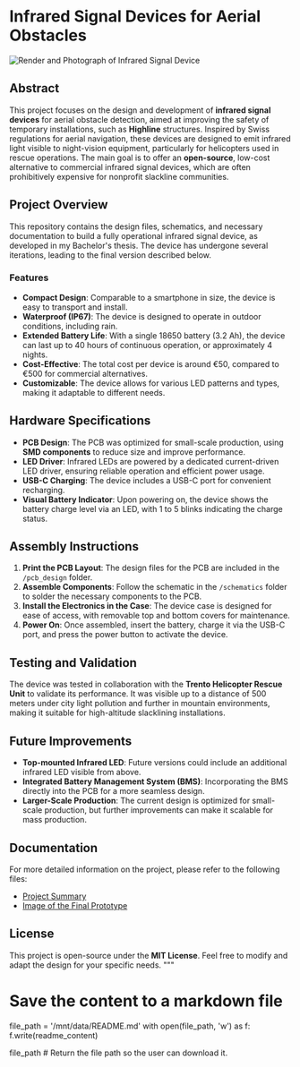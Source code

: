 
# Infrared Signal Devices for Aerial Obstacles

![Render and Photograph of Infrared Signal Device](image.png)

## Abstract

This project focuses on the design and development of **infrared signal devices** for aerial obstacle detection, aimed at improving the safety of temporary installations, such as **Highline** structures. Inspired by Swiss regulations for aerial navigation, these devices are designed to emit infrared light visible to night-vision equipment, particularly for helicopters used in rescue operations. The main goal is to offer an **open-source**, low-cost alternative to commercial infrared signal devices, which are often prohibitively expensive for nonprofit slackline communities.

## Project Overview

This repository contains the design files, schematics, and necessary documentation to build a fully operational infrared signal device, as developed in my Bachelor's thesis. The device has undergone several iterations, leading to the final version described below.

### Features

- **Compact Design**: Comparable to a smartphone in size, the device is easy to transport and install.
- **Waterproof (IP67)**: The device is designed to operate in outdoor conditions, including rain.
- **Extended Battery Life**: With a single 18650 battery (3.2 Ah), the device can last up to 40 hours of continuous operation, or approximately 4 nights.
- **Cost-Effective**: The total cost per device is around €50, compared to €500 for commercial alternatives.
- **Customizable**: The device allows for various LED patterns and types, making it adaptable to different needs.

## Hardware Specifications

- **PCB Design**: The PCB was optimized for small-scale production, using **SMD components** to reduce size and improve performance.
- **LED Driver**: Infrared LEDs are powered by a dedicated current-driven LED driver, ensuring reliable operation and efficient power usage.
- **USB-C Charging**: The device includes a USB-C port for convenient recharging.
- **Visual Battery Indicator**: Upon powering on, the device shows the battery charge level via an LED, with 1 to 5 blinks indicating the charge status.

## Assembly Instructions

1. **Print the PCB Layout**: The design files for the PCB are included in the `/pcb_design` folder.
2. **Assemble Components**: Follow the schematic in the `/schematics` folder to solder the necessary components to the PCB.
3. **Install the Electronics in the Case**: The device case is designed for ease of access, with removable top and bottom covers for maintenance.
4. **Power On**: Once assembled, insert the battery, charge it via the USB-C port, and press the power button to activate the device.

## Testing and Validation

The device was tested in collaboration with the **Trento Helicopter Rescue Unit** to validate its performance. It was visible up to a distance of 500 meters under city light pollution and further in mountain environments, making it suitable for high-altitude slacklining installations.

## Future Improvements

- **Top-mounted Infrared LED**: Future versions could include an additional infrared LED visible from above.
- **Integrated Battery Management System (BMS)**: Incorporating the BMS directly into the PCB for a more seamless design.
- **Larger-Scale Production**: The current design is optimized for small-scale production, but further improvements can make it scalable for mass production.

## Documentation

For more detailed information on the project, please refer to the following files:

- [Project Summary](SINTESI__Dispositivi_di_segnalazione_a_luce_infrarossa.pdf)
- [Image of the Final Prototype](image.png)

## License

This project is open-source under the **MIT License**. Feel free to modify and adapt the design for your specific needs.
"""

# Save the content to a markdown file
file_path = '/mnt/data/README.md'
with open(file_path, 'w') as f:
    f.write(readme_content)

file_path  # Return the file path so the user can download it.
